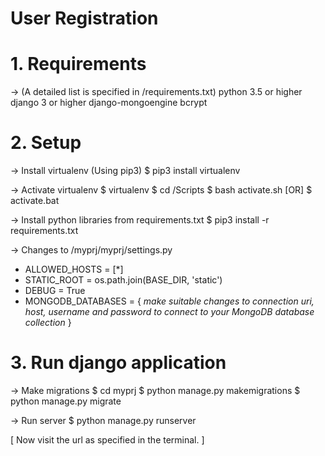 # User Registration

# 1. Requirements

-> (A detailed list is specified in /requirements.txt)
  python 3.5 or higher
  django 3 or higher
  django-mongoengine
  bcrypt
  
# 2. Setup

-> Install virtualenv
  (Using pip3) $ pip3 install virtualenv
  
-> Activate virtualenv
  $ virtualenv <prjname>
  $ cd <prjname>/Scripts
  $ bash activate.sh [OR] $ activate.bat
  
-> Install python libraries from requirements.txt
  $ pip3 install -r requirements.txt
  
-> Changes to <prjname>/myprj/myprj/settings.py
  + ALLOWED_HOSTS = [*]
  + STATIC_ROOT = os.path.join(BASE_DIR, 'static')
  + DEBUG = True
  + MONGODB_DATABASES = { *make suitable changes to connection uri,
                          host, username and password to connect to your
                          MongoDB database collection* }
  
# 3. Run django application

-> Make migrations
  $ cd myprj
  $ python manage.py makemigrations
  $ python manage.py migrate
  
-> Run server
  $ python manage.py runserver
  
[ Now visit the url as specified in the terminal. ]
  
  
